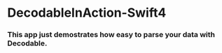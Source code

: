 # DecodableInAction-Swift4
### This app just demostrates how easy to parse your data with Decodable.
